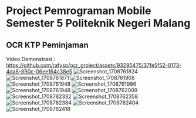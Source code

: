 # Project Pemrograman Mobile Semester 5 Politeknik Negeri Malang
## OCR KTP Peminjaman

Video Demonstrasi : https://github.com/rafysp/ocr_project/assets/93295475/37fe5f52-0173-4da8-890c-06ee164c38e5
![Screenshot_1708761824](https://github.com/rafysp/ocr_project/assets/93295475/6d486b9f-6483-4174-a8d0-6e6c8b995723)![Screenshot_1708761871](https://github.com/rafysp/ocr_project/assets/93295475/a6cae1f3-a7bf-4053-b766-c535c45b4105)
![Screenshot_1708761908](https://github.com/rafysp/ocr_project/assets/93295475/a6a229e6-1a33-4e97-8cff-0521c4bcf094)
![Screenshot_1708761948](https://github.com/rafysp/ocr_project/assets/93295475/8feb04fd-ca24-4ca1-9b7f-25e647307737)
![Screenshot_1708761986](https://github.com/rafysp/ocr_project/assets/93295475/81f8ad95-f403-46a1-94b4-b5a9f2401bef)
![Screenshot_1708761948](https://github.com/rafysp/ocr_project/assets/93295475/6e5759ad-176a-4493-8b4b-38348f2fa5a4)
![Screenshot_1708762009](https://github.com/rafysp/ocr_project/assets/93295475/55d4c1fe-7957-4d3c-8275-43fd2cde0042)
![Screenshot_1708762332](https://github.com/rafysp/ocr_project/assets/93295475/7e8b6fb0-846a-4746-b55b-b847e4d2aead)
![Screenshot_1708762358](https://github.com/rafysp/ocr_project/assets/93295475/7a16a693-063f-46f4-a2eb-5a7174583486)
![Screenshot_1708762384](https://github.com/rafysp/ocr_project/assets/93295475/9bb116ec-ac40-4d82-baa4-4e875462da36)
![Screenshot_1708762404](https://github.com/rafysp/ocr_project/assets/93295475/c8487abd-93ab-4032-8438-49c1c56de1f4)
![Screenshot_1708762418](https://github.com/rafysp/ocr_project/assets/93295475/e3417990-c786-4cef-aab9-ad8e14c01ca0)


